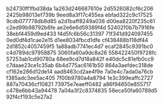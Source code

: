 b24730ff1fbd38da
1a263d246687610e
2d5526082cf6c206
2425b98013ef739b
9eed8a3f17c455ea
ebfad322c9c17525
9cdb077778db8d85
a2d1baff8249a038
d00ea8220f235c61
c2ed99b98792b6fe
ae2e6e6d59389f4d
52402f0b7b7916fe
38ebf4459d9ed433
f4d5fc6b56c31397
71f341d924097455
0ed0df4d1cae2e15
d1ee8034fbcd1dfe
cf438488b118df44
2d1852c4057459f5
1a88adb7741ec4d7
ecaf2845c9391bc0
c4d789dc97958875
3060fa60a9dc8a26
558422450f9728fc
57253ab1cd90780a
68ee9cd7d18a842f
e40dc5c81efb0cc9
c7daae23ce1c35ab
6b4d775ac6161b50
864a3aefdec318de
cf162e286d12de14
aad8463cd2ae4f9e
7a0e4c7ada0a76cb
f385adc3ee5ac405
7f00b9780a4a8794
1e3c399eaffc2727
887a70436cf10821
73975e7eaeff0482
a86f94650e855717
c478e6bb43a94478
7a04a3f2c8374835
58eca50fa60789d5
92f4cf193c5e27a2
